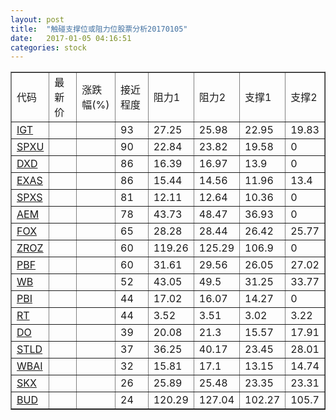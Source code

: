 ```yaml
---
layout: post
title:  "触碰支撑位或阻力位股票分析20170105"
date:   2017-01-05 04:16:51
categories: stock
---
```

<script type="text/javascript">
var stockList = []
stockList.push('gb_igt');
stockList.push('gb_spxu');
stockList.push('gb_dxd');
stockList.push('gb_exas');
stockList.push('gb_spxs');
stockList.push('gb_aem');
stockList.push('gb_fox');
stockList.push('gb_zroz');
stockList.push('gb_pbf');
stockList.push('gb_wb');
stockList.push('gb_pbi');
stockList.push('gb_rt');
stockList.push('gb_do');
stockList.push('gb_stld');
stockList.push('gb_wbai');
stockList.push('gb_skx');
stockList.push('gb_bud');
</script>
<table border="1">
 <tr>
 <td>代码</td>
 <td>最新价</td>
 <td>涨跌幅(%)</td>
 <td>接近程度</td>
 <td>阻力1</td>
 <td>阻力2</td>
 <td>支撑1</td>
 <td>支撑2</td>
</tr>
  <tr id="igt" class="red">
  <td><a href="http://stock.finance.sina.com.cn/usstock/quotes/IGT.html" target="_blank">IGT</a></td><td></td><td></td><td>93</td><td>27.25</td><td>25.98</td><td>22.95</td><td>19.83</td></tr>
  <tr id="spxu" class="green">
  <td><a href="http://stock.finance.sina.com.cn/usstock/quotes/SPXU.html" target="_blank">SPXU</a></td><td></td><td></td><td>90</td><td>22.84</td><td>23.82</td><td>19.58</td><td>0</td></tr>
  <tr id="dxd" class="green">
  <td><a href="http://stock.finance.sina.com.cn/usstock/quotes/DXD.html" target="_blank">DXD</a></td><td></td><td></td><td>86</td><td>16.39</td><td>16.97</td><td>13.9</td><td>0</td></tr>
  <tr id="exas" class="green">
  <td><a href="http://stock.finance.sina.com.cn/usstock/quotes/EXAS.html" target="_blank">EXAS</a></td><td></td><td></td><td>86</td><td>15.44</td><td>14.56</td><td>11.96</td><td>13.4</td></tr>
  <tr id="spxs" class="green">
  <td><a href="http://stock.finance.sina.com.cn/usstock/quotes/SPXS.html" target="_blank">SPXS</a></td><td></td><td></td><td>81</td><td>12.11</td><td>12.64</td><td>10.36</td><td>0</td></tr>
  <tr id="aem" class="red">
  <td><a href="http://stock.finance.sina.com.cn/usstock/quotes/AEM.html" target="_blank">AEM</a></td><td></td><td></td><td>78</td><td>43.73</td><td>48.47</td><td>36.93</td><td>0</td></tr>
  <tr id="fox" class="red">
  <td><a href="http://stock.finance.sina.com.cn/usstock/quotes/FOX.html" target="_blank">FOX</a></td><td></td><td></td><td>65</td><td>28.28</td><td>28.44</td><td>26.42</td><td>25.77</td></tr>
  <tr id="zroz" class="green">
  <td><a href="http://stock.finance.sina.com.cn/usstock/quotes/ZROZ.html" target="_blank">ZROZ</a></td><td></td><td></td><td>60</td><td>119.26</td><td>125.29</td><td>106.9</td><td>0</td></tr>
  <tr id="pbf" class="green">
  <td><a href="http://stock.finance.sina.com.cn/usstock/quotes/PBF.html" target="_blank">PBF</a></td><td></td><td></td><td>60</td><td>31.61</td><td>29.56</td><td>26.05</td><td>27.02</td></tr>
  <tr id="wb" class="green">
  <td><a href="http://stock.finance.sina.com.cn/usstock/quotes/WB.html" target="_blank">WB</a></td><td></td><td></td><td>52</td><td>43.05</td><td>49.5</td><td>31.25</td><td>33.77</td></tr>
  <tr id="pbi" class="red">
  <td><a href="http://stock.finance.sina.com.cn/usstock/quotes/PBI.html" target="_blank">PBI</a></td><td></td><td></td><td>44</td><td>17.02</td><td>16.07</td><td>14.27</td><td>0</td></tr>
  <tr id="rt" class="green">
  <td><a href="http://stock.finance.sina.com.cn/usstock/quotes/RT.html" target="_blank">RT</a></td><td></td><td></td><td>44</td><td>3.52</td><td>3.51</td><td>3.02</td><td>3.22</td></tr>
  <tr id="do" class="green">
  <td><a href="http://stock.finance.sina.com.cn/usstock/quotes/DO.html" target="_blank">DO</a></td><td></td><td></td><td>39</td><td>20.08</td><td>21.3</td><td>15.57</td><td>17.91</td></tr>
  <tr id="stld" class="red">
  <td><a href="http://stock.finance.sina.com.cn/usstock/quotes/STLD.html" target="_blank">STLD</a></td><td></td><td></td><td>37</td><td>36.25</td><td>40.17</td><td>23.45</td><td>28.01</td></tr>
  <tr id="wbai" class="green">
  <td><a href="http://stock.finance.sina.com.cn/usstock/quotes/WBAI.html" target="_blank">WBAI</a></td><td></td><td></td><td>32</td><td>15.81</td><td>17.1</td><td>13.15</td><td>14.74</td></tr>
  <tr id="skx" class="green">
  <td><a href="http://stock.finance.sina.com.cn/usstock/quotes/SKX.html" target="_blank">SKX</a></td><td></td><td></td><td>26</td><td>25.89</td><td>25.48</td><td>23.35</td><td>23.31</td></tr>
  <tr id="bud" class="green">
  <td><a href="http://stock.finance.sina.com.cn/usstock/quotes/BUD.html" target="_blank">BUD</a></td><td></td><td></td><td>24</td><td>120.29</td><td>127.04</td><td>102.27</td><td>105.7</td></tr>
</table>

